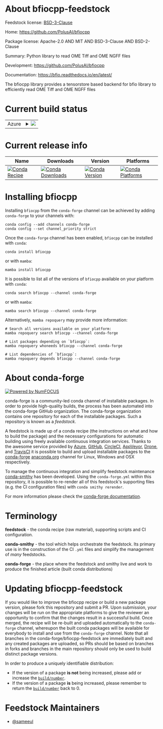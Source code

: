About bfiocpp-feedstock
=======================

Feedstock license: [BSD-3-Clause](https://github.com/conda-forge/bfiocpp-feedstock/blob/main/LICENSE.txt)

Home: https://github.com/PolusAI/bfiocpp

Package license: Apache-2.0 AND MIT AND BSD-3-Clause AND BSD-2-Clause

Summary: Python library to read OME Tiff and OME NGFF files

Development: https://github.com/PolusAI/bfiocpp

Documentation: https://bfio.readthedocs.io/en/latest/

The bfiocpp library provides a tensorstore based backend for bfio library to efficiently read
OME Tiff and OME NGFF files


Current build status
====================


<table>
    
  <tr>
    <td>Azure</td>
    <td>
      <details>
        <summary>
          <a href="https://dev.azure.com/conda-forge/feedstock-builds/_build/latest?definitionId=22735&branchName=main">
            <img src="https://dev.azure.com/conda-forge/feedstock-builds/_apis/build/status/bfiocpp-feedstock?branchName=main">
          </a>
        </summary>
        <table>
          <thead><tr><th>Variant</th><th>Status</th></tr></thead>
          <tbody><tr>
              <td>linux_64_numpy1.22python3.10.____cpython</td>
              <td>
                <a href="https://dev.azure.com/conda-forge/feedstock-builds/_build/latest?definitionId=22735&branchName=main">
                  <img src="https://dev.azure.com/conda-forge/feedstock-builds/_apis/build/status/bfiocpp-feedstock?branchName=main&jobName=linux&configuration=linux%20linux_64_numpy1.22python3.10.____cpython" alt="variant">
                </a>
              </td>
            </tr><tr>
              <td>linux_64_numpy1.22python3.9.____cpython</td>
              <td>
                <a href="https://dev.azure.com/conda-forge/feedstock-builds/_build/latest?definitionId=22735&branchName=main">
                  <img src="https://dev.azure.com/conda-forge/feedstock-builds/_apis/build/status/bfiocpp-feedstock?branchName=main&jobName=linux&configuration=linux%20linux_64_numpy1.22python3.9.____cpython" alt="variant">
                </a>
              </td>
            </tr><tr>
              <td>linux_64_numpy1.23python3.11.____cpython</td>
              <td>
                <a href="https://dev.azure.com/conda-forge/feedstock-builds/_build/latest?definitionId=22735&branchName=main">
                  <img src="https://dev.azure.com/conda-forge/feedstock-builds/_apis/build/status/bfiocpp-feedstock?branchName=main&jobName=linux&configuration=linux%20linux_64_numpy1.23python3.11.____cpython" alt="variant">
                </a>
              </td>
            </tr><tr>
              <td>linux_64_numpy1.26python3.12.____cpython</td>
              <td>
                <a href="https://dev.azure.com/conda-forge/feedstock-builds/_build/latest?definitionId=22735&branchName=main">
                  <img src="https://dev.azure.com/conda-forge/feedstock-builds/_apis/build/status/bfiocpp-feedstock?branchName=main&jobName=linux&configuration=linux%20linux_64_numpy1.26python3.12.____cpython" alt="variant">
                </a>
              </td>
            </tr><tr>
              <td>osx_64_numpy1.22python3.10.____cpython</td>
              <td>
                <a href="https://dev.azure.com/conda-forge/feedstock-builds/_build/latest?definitionId=22735&branchName=main">
                  <img src="https://dev.azure.com/conda-forge/feedstock-builds/_apis/build/status/bfiocpp-feedstock?branchName=main&jobName=osx&configuration=osx%20osx_64_numpy1.22python3.10.____cpython" alt="variant">
                </a>
              </td>
            </tr><tr>
              <td>osx_64_numpy1.22python3.9.____cpython</td>
              <td>
                <a href="https://dev.azure.com/conda-forge/feedstock-builds/_build/latest?definitionId=22735&branchName=main">
                  <img src="https://dev.azure.com/conda-forge/feedstock-builds/_apis/build/status/bfiocpp-feedstock?branchName=main&jobName=osx&configuration=osx%20osx_64_numpy1.22python3.9.____cpython" alt="variant">
                </a>
              </td>
            </tr><tr>
              <td>osx_64_numpy1.23python3.11.____cpython</td>
              <td>
                <a href="https://dev.azure.com/conda-forge/feedstock-builds/_build/latest?definitionId=22735&branchName=main">
                  <img src="https://dev.azure.com/conda-forge/feedstock-builds/_apis/build/status/bfiocpp-feedstock?branchName=main&jobName=osx&configuration=osx%20osx_64_numpy1.23python3.11.____cpython" alt="variant">
                </a>
              </td>
            </tr><tr>
              <td>osx_64_numpy1.26python3.12.____cpython</td>
              <td>
                <a href="https://dev.azure.com/conda-forge/feedstock-builds/_build/latest?definitionId=22735&branchName=main">
                  <img src="https://dev.azure.com/conda-forge/feedstock-builds/_apis/build/status/bfiocpp-feedstock?branchName=main&jobName=osx&configuration=osx%20osx_64_numpy1.26python3.12.____cpython" alt="variant">
                </a>
              </td>
            </tr><tr>
              <td>win_64_numpy1.22python3.10.____cpython</td>
              <td>
                <a href="https://dev.azure.com/conda-forge/feedstock-builds/_build/latest?definitionId=22735&branchName=main">
                  <img src="https://dev.azure.com/conda-forge/feedstock-builds/_apis/build/status/bfiocpp-feedstock?branchName=main&jobName=win&configuration=win%20win_64_numpy1.22python3.10.____cpython" alt="variant">
                </a>
              </td>
            </tr><tr>
              <td>win_64_numpy1.22python3.9.____cpython</td>
              <td>
                <a href="https://dev.azure.com/conda-forge/feedstock-builds/_build/latest?definitionId=22735&branchName=main">
                  <img src="https://dev.azure.com/conda-forge/feedstock-builds/_apis/build/status/bfiocpp-feedstock?branchName=main&jobName=win&configuration=win%20win_64_numpy1.22python3.9.____cpython" alt="variant">
                </a>
              </td>
            </tr><tr>
              <td>win_64_numpy1.23python3.11.____cpython</td>
              <td>
                <a href="https://dev.azure.com/conda-forge/feedstock-builds/_build/latest?definitionId=22735&branchName=main">
                  <img src="https://dev.azure.com/conda-forge/feedstock-builds/_apis/build/status/bfiocpp-feedstock?branchName=main&jobName=win&configuration=win%20win_64_numpy1.23python3.11.____cpython" alt="variant">
                </a>
              </td>
            </tr><tr>
              <td>win_64_numpy1.26python3.12.____cpython</td>
              <td>
                <a href="https://dev.azure.com/conda-forge/feedstock-builds/_build/latest?definitionId=22735&branchName=main">
                  <img src="https://dev.azure.com/conda-forge/feedstock-builds/_apis/build/status/bfiocpp-feedstock?branchName=main&jobName=win&configuration=win%20win_64_numpy1.26python3.12.____cpython" alt="variant">
                </a>
              </td>
            </tr>
          </tbody>
        </table>
      </details>
    </td>
  </tr>
</table>

Current release info
====================

| Name | Downloads | Version | Platforms |
| --- | --- | --- | --- |
| [![Conda Recipe](https://img.shields.io/badge/recipe-bfiocpp-green.svg)](https://anaconda.org/conda-forge/bfiocpp) | [![Conda Downloads](https://img.shields.io/conda/dn/conda-forge/bfiocpp.svg)](https://anaconda.org/conda-forge/bfiocpp) | [![Conda Version](https://img.shields.io/conda/vn/conda-forge/bfiocpp.svg)](https://anaconda.org/conda-forge/bfiocpp) | [![Conda Platforms](https://img.shields.io/conda/pn/conda-forge/bfiocpp.svg)](https://anaconda.org/conda-forge/bfiocpp) |

Installing bfiocpp
==================

Installing `bfiocpp` from the `conda-forge` channel can be achieved by adding `conda-forge` to your channels with:

```
conda config --add channels conda-forge
conda config --set channel_priority strict
```

Once the `conda-forge` channel has been enabled, `bfiocpp` can be installed with `conda`:

```
conda install bfiocpp
```

or with `mamba`:

```
mamba install bfiocpp
```

It is possible to list all of the versions of `bfiocpp` available on your platform with `conda`:

```
conda search bfiocpp --channel conda-forge
```

or with `mamba`:

```
mamba search bfiocpp --channel conda-forge
```

Alternatively, `mamba repoquery` may provide more information:

```
# Search all versions available on your platform:
mamba repoquery search bfiocpp --channel conda-forge

# List packages depending on `bfiocpp`:
mamba repoquery whoneeds bfiocpp --channel conda-forge

# List dependencies of `bfiocpp`:
mamba repoquery depends bfiocpp --channel conda-forge
```


About conda-forge
=================

[![Powered by
NumFOCUS](https://img.shields.io/badge/powered%20by-NumFOCUS-orange.svg?style=flat&colorA=E1523D&colorB=007D8A)](https://numfocus.org)

conda-forge is a community-led conda channel of installable packages.
In order to provide high-quality builds, the process has been automated into the
conda-forge GitHub organization. The conda-forge organization contains one repository
for each of the installable packages. Such a repository is known as a *feedstock*.

A feedstock is made up of a conda recipe (the instructions on what and how to build
the package) and the necessary configurations for automatic building using freely
available continuous integration services. Thanks to the awesome service provided by
[Azure](https://azure.microsoft.com/en-us/services/devops/), [GitHub](https://github.com/),
[CircleCI](https://circleci.com/), [AppVeyor](https://www.appveyor.com/),
[Drone](https://cloud.drone.io/welcome), and [TravisCI](https://travis-ci.com/)
it is possible to build and upload installable packages to the
[conda-forge](https://anaconda.org/conda-forge) [anaconda.org](https://anaconda.org/)
channel for Linux, Windows and OSX respectively.

To manage the continuous integration and simplify feedstock maintenance
[conda-smithy](https://github.com/conda-forge/conda-smithy) has been developed.
Using the ``conda-forge.yml`` within this repository, it is possible to re-render all of
this feedstock's supporting files (e.g. the CI configuration files) with ``conda smithy rerender``.

For more information please check the [conda-forge documentation](https://conda-forge.org/docs/).

Terminology
===========

**feedstock** - the conda recipe (raw material), supporting scripts and CI configuration.

**conda-smithy** - the tool which helps orchestrate the feedstock.
                   Its primary use is in the construction of the CI ``.yml`` files
                   and simplify the management of *many* feedstocks.

**conda-forge** - the place where the feedstock and smithy live and work to
                  produce the finished article (built conda distributions)


Updating bfiocpp-feedstock
==========================

If you would like to improve the bfiocpp recipe or build a new
package version, please fork this repository and submit a PR. Upon submission,
your changes will be run on the appropriate platforms to give the reviewer an
opportunity to confirm that the changes result in a successful build. Once
merged, the recipe will be re-built and uploaded automatically to the
`conda-forge` channel, whereupon the built conda packages will be available for
everybody to install and use from the `conda-forge` channel.
Note that all branches in the conda-forge/bfiocpp-feedstock are
immediately built and any created packages are uploaded, so PRs should be based
on branches in forks and branches in the main repository should only be used to
build distinct package versions.

In order to produce a uniquely identifiable distribution:
 * If the version of a package **is not** being increased, please add or increase
   the [``build/number``](https://docs.conda.io/projects/conda-build/en/latest/resources/define-metadata.html#build-number-and-string).
 * If the version of a package **is** being increased, please remember to return
   the [``build/number``](https://docs.conda.io/projects/conda-build/en/latest/resources/define-metadata.html#build-number-and-string)
   back to 0.

Feedstock Maintainers
=====================

* [@sameeul](https://github.com/sameeul/)

